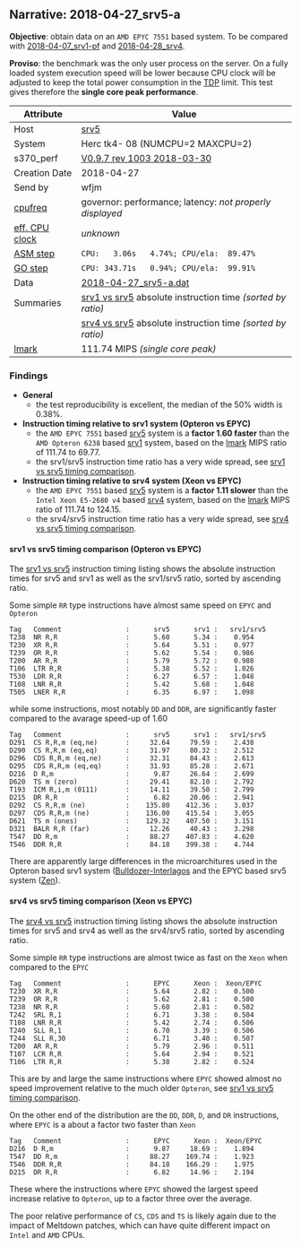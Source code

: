 ## Narrative: 2018-04-27_srv5-a

**Objective**: obtain data on an `AMD EPYC 7551` based system.
To be compared with [2018-04-07_srv1-pf](2018-04-07_srv1-pf.md) and
[2018-04-28_srv4](2018-04-28_srv4.md).

**Proviso**: the benchmark was the only user process on the server. On a fully
loaded system execution speed will be lower because CPU clock will be adjusted
to keep the total power consumption in the
[TDP](https://en.wikipedia.org/wiki/Thermal_design_power) limit.
This test gives therefore the **single core peak performance**.

| Attribute | Value |
| --------- | ----- |
| Host   | [srv5](hostinfo_srv5.md) |
| System | Herc tk4- 08 (NUMCPU=2 MAXCPU=2) |
| s370_perf | [V0.9.7  rev  1003  2018-03-30](https://github.com/wfjm/s370-perf/blob/2685ff0/codes/s370_perf.asm) |
| Creation Date | 2018-04-27 |
| Send by | wfjm |
| [cpufreq](README_narr.md#user-content-cpufreq) | governor: performance; latency: _not properly displayed_ |
| [eff. CPU clock](README_narr.md#user-content-effclk) | _unknown_ |
| [ASM step](README_narr.md#user-content-asm) | `CPU:   3.06s   4.74%; CPU/ela:  89.47%` |
| [GO step](README_narr.md#user-content-go)   | `CPU: 343.71s   0.94%; CPU/ela:  99.91%` |
| Data | [2018-04-27_srv5-a.dat](../data/2018-04-27_srv5-a.dat) |
| Summaries | [srv1 vs srv5](sum_2018-04-27_srv5_and_srv1.dat) absolute instruction time _(sorted by ratio)_ |
|           | [srv4 vs srv5](sum_2018-04-28_srv5_and_srv4.dat) absolute instruction time _(sorted by ratio)_ |
| [lmark](README_narr.md#user-content-lmark) | 111.74 MIPS _(single core peak)_ |

### Findings <a name="find"></a>
- **General**
  - the test reproducibility is excellent, the median of the 50% width is 0.38%.
- **Instruction timing relative to srv1 system (Opteron vs EPYC)**
  - the `AMD EPYC 7551` based [srv5](hostinfo_srv5.md) system is a
    **factor 1.60 faster** than the `AMD Opteron 6238` based
    [srv1](hostinfo_srv1.md) system,
    based on the [lmark](README_narr.md#user-content-lmark) MIPS ratio of
    111.74 to 69.77.
  - the srv1/srv5 instruction time ratio has a very wide spread, see
    [srv1 vs srv5 timing comparison](#user-content-find-vs-srv1).
- **Instruction timing relative to srv4 system (Xeon vs EPYC)**
  - the `AMD EPYC 7551` based [srv5](hostinfo_srv5.md) system is a
    **factor 1.11 slower** than the `Intel Xeon E5-2680 v4` based
    [srv4](hostinfo_srv4.md) system,
    based on the [lmark](README_narr.md#user-content-lmark) MIPS ratio of
    111.74 to 124.15.
  - the srv4/srv5 instruction time ratio has a very wide spread, see
    [srv4 vs srv5 timing comparison](#user-content-find-vs-srv4).

#### srv1 vs srv5 timing comparison (Opteron vs EPYC) <a name="find-vs-srv1"></a>
The [srv1 vs srv5](sum_2018-04-27_srv5_and_srv1.dat) instruction
timing listing shows the absolute instruction times for srv5 and srv1
as well as the srv1/srv5 ratio, sorted by ascending ratio.

Some simple `RR` type instructions have almost same speed on `EPYC` and
`Opteron`
```
Tag   Comment                :      srv5      srv1 :   srv1/srv5
T238  NR R,R                 :      5.60      5.34 :    0.954
T230  XR R,R                 :      5.64      5.51 :    0.977
T239  OR R,R                 :      5.62      5.54 :    0.986
T200  AR R,R                 :      5.79      5.72 :    0.988
T106  LTR R,R                :      5.38      5.52 :    1.026
T530  LDR R,R                :      6.27      6.57 :    1.048
T108  LNR R,R                :      5.42      5.68 :    1.048
T505  LNER R,R               :      6.35      6.97 :    1.098
```

while some instructions, most notably `DD` and `DDR`, are significantly
faster compared to the avarage speed-up of 1.60
```
Tag   Comment                :      srv5      srv1 :   srv1/srv5
D291  CS R,R,m (eq,ne)       :     32.64     79.59 :    2.438
D290  CS R,R,m (eq,eq)       :     31.97     80.32 :    2.512
D296  CDS R,R,m (eq,ne)      :     32.31     84.43 :    2.613
D295  CDS R,R,m (eq,eq)      :     31.93     85.28 :    2.671
D216  D R,m                  :      9.87     26.64 :    2.699
D620  TS m (zero)            :     29.41     82.10 :    2.792
T193  ICM R,i,m (0111)       :     14.11     39.50 :    2.799
D215  DR R,R                 :      6.82     20.06 :    2.941
D292  CS R,R,m (ne)          :    135.80    412.36 :    3.037
D297  CDS R,R,m (ne)         :    136.00    415.54 :    3.055
D621  TS m (ones)            :    129.32    407.50 :    3.151
D321  BALR R,R (far)         :     12.26     40.43 :    3.298
T547  DD R,m                 :     88.27    407.83 :    4.620
T546  DDR R,R                :     84.18    399.38 :    4.744
```

There are apparently large differences in the microarchitures used in the
Opteron based srv1 system
([Bulldozer-Interlagos](https://en.wikipedia.org/wiki/Bulldozer_(microarchitecture))
and the EPYC based srv5 system
([Zen](https://en.wikipedia.org/wiki/Zen_(microarchitecture))).

#### srv4 vs srv5 timing comparison (Xeon vs EPYC) <a name="find-vs-srv4"></a>
The [srv4 vs srv5](sum_2018-04-28_srv5_and_srv4.dat) instruction
timing listing shows the absolute instruction times for srv5 and srv4
as well as the srv4/srv5 ratio, sorted by ascending ratio.

Some simple `RR` type instructions are almost twice as fast on the
`Xeon` when compared to the `EPYC`
```
Tag   Comment                :      EPYC      Xeon :  Xeon/EPYC
T230  XR R,R                 :      5.64      2.82 :    0.500
T239  OR R,R                 :      5.62      2.81 :    0.500
T238  NR R,R                 :      5.60      2.81 :    0.502
T242  SRL R,1                :      6.71      3.38 :    0.504
T108  LNR R,R                :      5.42      2.74 :    0.506
T240  SLL R,1                :      6.70      3.39 :    0.506
T244  SLL R,30               :      6.71      3.40 :    0.507
T200  AR R,R                 :      5.79      2.96 :    0.511
T107  LCR R,R                :      5.64      2.94 :    0.521
T106  LTR R,R                :      5.38      2.82 :    0.524
```
This are by and large the same instructions where `EPYC` showed almost
no speed improvement relative to the much older `Opteron`, see
[srv1 vs srv5 timing comparison](#user-content-find-vs-srv1).

On the other end of the distribution are the `DD`, `DDR`, `D`, and `DR`
instructions, where `EPYC` is a about a factor two faster than `Xeon`
```
Tag   Comment                :      EPYC      Xeon :  Xeon/EPYC
D216  D R,m                  :      9.87     18.69 :    1.894
T547  DD R,m                 :     88.27    169.74 :    1.923
T546  DDR R,R                :     84.18    166.29 :    1.975
D215  DR R,R                 :      6.82     14.96 :    2.194
```
These where the instructions where `EPYC` showed the largest speed
increase relative to `Opteron`, up to a factor three over the average.

The poor relative performance of `CS`, `CDS` and `TS` is likely again due
to the impact of Meltdown patches, which can have quite different impact on
`Intel` and `AMD` CPUs.
